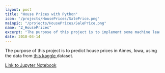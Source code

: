 ```yaml
---
layout: post
title: "House Prices with Python"
icon: "/projects/HousePrices/SalePrice.png"
mainpic: "/projects/HousePrices/SalePrice.png"
name: "2_HousePrices"
excerpt: "The purpose of this project is to implement some machine learning algorithms to try and predict whether a team will run or pass on second down, using the 2015 NFL Play-By-Play dataset."
date: 2018-04-14
---
```


The purpose of this project is to predict house prices in Aimes, Iowa, using the data from <a href = "https://www.kaggle.com/c/house-prices-advanced-regression-techniques"> this kaggle </a> dataset. 


<a href = "/projects/HousePrices/HousePrices.html"> Link to Jupyter Notebook </a>
